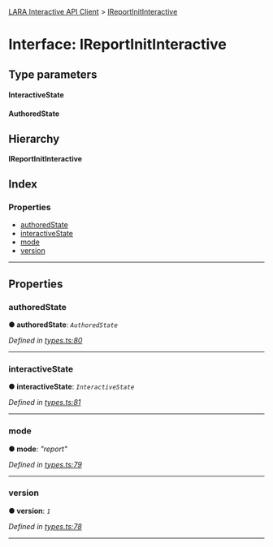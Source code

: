 [LARA Interactive API Client](../README.md) > [IReportInitInteractive](../interfaces/ireportinitinteractive.md)

# Interface: IReportInitInteractive

## Type parameters
#### InteractiveState 
#### AuthoredState 
## Hierarchy

**IReportInitInteractive**

## Index

### Properties

* [authoredState](ireportinitinteractive.md#authoredstate)
* [interactiveState](ireportinitinteractive.md#interactivestate)
* [mode](ireportinitinteractive.md#mode)
* [version](ireportinitinteractive.md#version)

---

## Properties

<a id="authoredstate"></a>

###  authoredState

**● authoredState**: *`AuthoredState`*

*Defined in [types.ts:80](../../../lara-typescript/src/interactive-api-client/types.ts#L80)*

___
<a id="interactivestate"></a>

###  interactiveState

**● interactiveState**: *`InteractiveState`*

*Defined in [types.ts:81](../../../lara-typescript/src/interactive-api-client/types.ts#L81)*

___
<a id="mode"></a>

###  mode

**● mode**: *"report"*

*Defined in [types.ts:79](../../../lara-typescript/src/interactive-api-client/types.ts#L79)*

___
<a id="version"></a>

###  version

**● version**: *`1`*

*Defined in [types.ts:78](../../../lara-typescript/src/interactive-api-client/types.ts#L78)*

___

